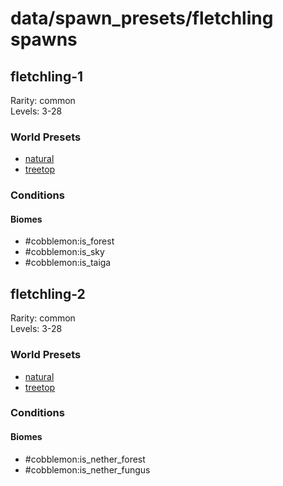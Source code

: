 # data/spawn_presets/fletchling spawns  
  
## fletchling-1  
Rarity: common  
Levels: 3-28  
  
### World Presets  
* [natural](/data/world_presets/natural.md)  
* [treetop](/data/world_presets/treetop.md)  
  
### Conditions  
  
#### Biomes  
  * #cobblemon:is_forest
  * #cobblemon:is_sky
  * #cobblemon:is_taiga
  
  
## fletchling-2  
Rarity: common  
Levels: 3-28  
  
### World Presets  
* [natural](/data/world_presets/natural.md)  
* [treetop](/data/world_presets/treetop.md)  
  
### Conditions  
  
#### Biomes  
  * #cobblemon:is_nether_forest
  * #cobblemon:is_nether_fungus
  
